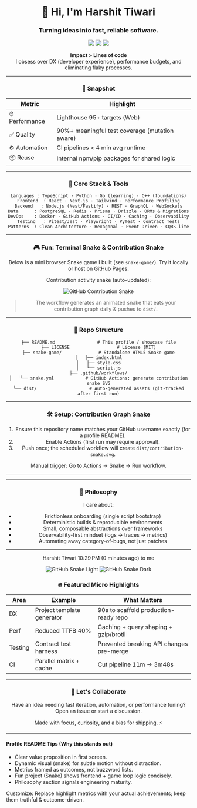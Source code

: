 <div align="center">

# 👋 Hi, I'm Harshit Tiwari

### Turning ideas into fast, reliable software.

<p>
<img src="https://img.shields.io/badge/Focus-Full%20Stack%20Dev-blue?style=for-the-badge" />
<img src="https://img.shields.io/badge/Loves-Clean%20Architecture-success?style=for-the-badge" />
<img src="https://img.shields.io/badge/Drives-Automation-orange?style=for-the-badge" />
</p>

<p>
<b>Impact > Lines of code</b><br/>
I obsess over DX (developer experience), performance budgets, and eliminating flaky processes.
</p>

---

### 🚀 Snapshot

| Metric | Highlight |
| ------ | --------- |
| ⏱ Performance | Lighthouse 95+ targets (Web) |
| ✅ Quality | 90%+ meaningful test coverage (mutation aware) |
| ⚙️ Automation | CI pipelines < 4 min avg runtime |
| 📦 Reuse | Internal npm/pip packages for shared logic |

---

### 🧠 Core Stack & Tools

```
Languages : TypeScript · Python · Go (learning) · C++ (foundations)
Frontend  : React · Next.js · Tailwind · Performance Profiling
Backend   : Node.js (Nest/Fastify) · REST · GraphQL · WebSockets
Data      : PostgreSQL · Redis · Prisma · Drizzle · ORMs & Migrations
DevOps    : Docker · GitHub Actions · CI/CD · Caching · Observability
Testing   : Vitest/Jest · Playwright · PyTest · Contract Tests
Patterns  : Clean Architecture · Hexagonal · Event Driven · CQRS-lite
```

---

### 🎮 Fun: Terminal Snake & Contribution Snake

Below is a mini browser Snake game I built (see `snake-game/`). Try it locally or host on GitHub Pages.

Contribution activity snake (auto-updated):

![GitHub Contribution Snake](./dist/contribution-snake.svg)

> The workflow generates an animated snake that eats your contribution graph daily & pushes to `dist/`.

---

### 📂 Repo Structure

```
├── README.md                # This profile / showcase file
├── LICENSE                  # License (MIT)
├── snake-game/              # Standalone HTML5 Snake game
│   ├── index.html
│   ├── style.css
│   └── script.js
├── .github/workflows/
│   └── snake.yml            # GitHub Actions: generate contribution snake SVG
└── dist/                    # Auto-generated assets (git-tracked after first run)
```

---

### 🛠 Setup: Contribution Graph Snake

1. Ensure this repository name matches your GitHub username exactly (for a profile README).
2. Enable Actions (first run may require approval).
3. Push once; the scheduled workflow will create `dist/contribution-snake.svg`.

Manual trigger: Go to Actions → Snake → Run workflow.

---





---

### 🌟 Philosophy

I care about:
* Frictionless onboarding (single script bootstrap)
* Deterministic builds & reproducible environments
* Small, composable abstractions over frameworks
* Observability-first mindset (logs → traces → metrics)
* Automating away category-of-bugs, not just patches

---


Harshit Tiwari
10:29 PM (0 minutes ago)
to me

![GitHub Snake Light](https://raw.githubusercontent.com/harshit1t/harshit1t/output/snake.svg#gh-light-mode-only)
![GitHub Snake Dark](https://raw.githubusercontent.com/harshit1t/harshit1t/output/snake.svg#gh-dark-mode-only)

### 🔥 Featured Micro Highlights

| Area | Example | What Matters |
| ---- | ------- | ------------ |
| DX | Project template generator | 90s to scaffold production-ready repo |
| Perf | Reduced TTFB 40% | Caching + query shaping + gzip/brotli |
| Testing | Contract test harness | Prevented breaking API changes pre-merge |
| CI | Parallel matrix + cache | Cut pipeline 11m → 3m48s |

---

### 🤝 Let's Collaborate

Have an idea needing fast iteration, automation, or performance tuning? Open an issue or start a discussion.

<p align="center">Made with focus, curiosity, and a bias for shipping. ⚡</p>

</div>

---

#### Profile README Tips (Why this stands out)
* Clear value proposition in first screen.
* Dynamic visual (snake) for subtle motion without distraction.
* Metrics framed as outcomes, not buzzword lists.
* Fun project (Snake) shows frontend + game loop logic concisely.
* Philosophy section signals engineering maturity.

Customize: Replace highlight metrics with your actual achievements; keep them truthful & outcome-driven.
